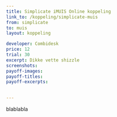 ```yaml
---
title: Simplicate iMUIS Online koppeling
link_to: /koppeling/simplicate-muis
from: simplicate
to: muis
layout: koppeling

developer: Combidesk
price: 12
trial: 30
excerpt: Dikke vette shizzle
screenshots:
payoff-images:
payoff-titles:
payoff-excerpts:

 
---
```


blablabla